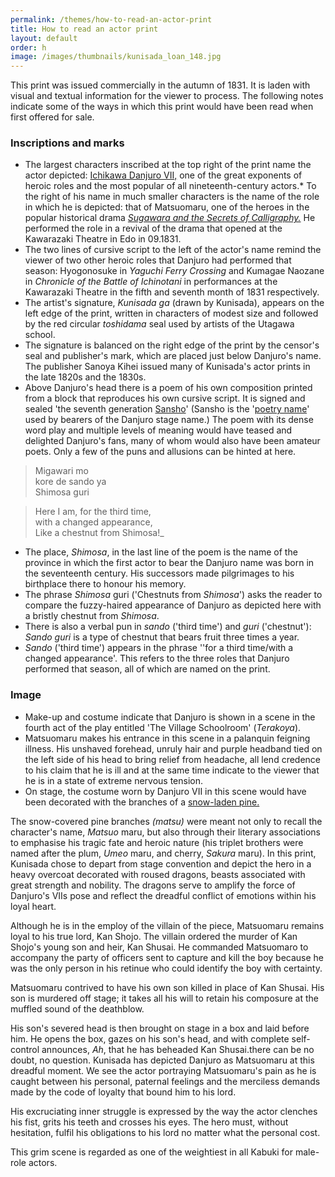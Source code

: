 ```yaml
---
permalink: /themes/how-to-read-an-actor-print
title: How to read an actor print 
layout: default
order: h
image: /images/thumbnails/kunisada_loan_148.jpg
---
```


This print was issued commercially in the autumn of 1831. It is laden with visual and textual information for the viewer to process. The following notes indicate some of the ways in which this print would have been read when first offered for sale.

### Inscriptions and marks

*   The largest characters inscribed at the top right of the print name the actor depicted: [Ichikawa Danjuro VII,](/contexts/textE) one of the great exponents of heroic roles and the most popular of all nineteenth-century actors.*   To the right of his name in much smaller characters is the name of the role in which he is depicted: that of Matsuomaru, one of the heroes in the popular historical drama _[Sugawara and the Secrets of Calligraphy.](/exhibition/group-3)_ He performed the role in a revival of the drama that opened at the Kawarazaki Theatre in Edo in 09.1831.
*   The two lines of cursive script to the left of the actor's name remind the viewer of two other heroic roles that Danjuro had performed that season: Hyogonosuke in _Yaguchi Ferry Crossing_ and Kumagae Naozane in _Chronicle of the Battle of Ichinotani_ in performances at the Kawarazaki Theatre in the fifth and seventh month of 1831 respectively.
*   The artist's signature, _Kunisada ga_ (drawn by Kunisada), appears on the left edge of the print, written in characters of modest size and followed by the red circular _toshidama_ seal used by artists of the Utagawa school.
*   The signature is balanced on the right edge of the print by the censor's seal and publisher's mark, which are placed just below Danjuro's name. The publisher Sanoya Kihei issued many of Kunisada's actor prints in the late 1820s and the 1830s.
*   Above Danjuro's head there is a poem of his own composition printed from a block that reproduces his own cursive script. It is signed and sealed 'the seventh generation [Sansho](/contexts/textD)' (Sansho is the '[poetry name](/contexts/textD)' used by bearers of the Danjuro stage name.) The poem with its dense word play and multiple levels of meaning would have teased and delighted Danjuro's fans, many of whom would also have been amateur poets. Only a few of the puns and allusions can be hinted at here.

> Migawari mo  
kore de sando ya  
Shimosa guri  

>Here I am, for the third time,  
with a changed appearance,  
Like a chestnut from Shimosa!_

*   The place, _Shimosa_, in the last line of the poem is the name of the province in which the first actor to bear the Danjuro name was born in the seventeenth century. His successors made pilgrimages to his birthplace there to honour his memory.
*   The phrase _Shimosa_ guri ('Chestnuts from _Shimosa_') asks the reader to compare the fuzzy-haired appearance of Danjuro as depicted here with a bristly chestnut from _Shimosa_.
*   There is also a verbal pun in _sando_ ('third time') and _guri_ ('chestnut'): _Sando_ _guri_ is a type of chestnut that bears fruit three times a year.
*   _Sando_ ('third time') appears in the phrase ''for a third time/with a changed appearance'. This refers to the three roles that Danjuro performed that season, all of which are named on the print.

### Image

*   Make-up and costume indicate that Danjuro is shown in a scene in the fourth act of the play entitled 'The Village Schoolroom' (_Terakoya_).
*   Matsuomaru makes his entrance in this scene in a palanquin feigning illness. His unshaved forehead, unruly hair and purple headband tied on the left side of his head to bring relief from headache, all lend credence to his claim that he is ill and at the same time indicate to the viewer that he is in a state of extreme nervous tension.
*   On stage, the costume worn by Danjuro VII in this scene would have been decorated with the branches of a [snow-laden pine.](KUN/kunp85.htm)

The snow-covered pine branches *(matsu)* were meant not only to recall the character's name, *Matsuo* maru, but also through their literary associations to emphasise his tragic fate and heroic nature (his triplet brothers were named after the plum, *Umeo* maru, and cherry, *Sakura* maru). In this print, Kunisada chose to depart from stage convention and depict the hero in a heavy overcoat decorated with roused dragons, beasts associated with great strength and nobility. The dragons serve to amplify the force of Danjuro's VIIs pose and reflect the dreadful conflict of emotions within his loyal heart.

Although he is in the employ of the villain of the piece, Matsuomaru remains loyal to his true lord, Kan Shojo. The villain ordered the murder of Kan Shojo's young son and heir, Kan Shusai. He commanded Matsuomaro to accompany the party of officers sent to capture and kill the boy because he was the only person in his retinue who could identify the boy with certainty.

Matsuomaru contrived to have his own son killed in place of Kan Shusai. His son is murdered off stage; it takes all his will to retain his composure at the muffled sound of the deathblow.

His son's severed head is then brought on stage in a box and laid before him. He opens the box, gazes on his son's head, and with complete self-control announces,  *Ah*, that he has beheaded Kan Shusai.there can be no doubt, no question. Kunisada has depicted Danjuro as Matsuomaru at this dreadful moment. We see the actor portraying Matsuomaru's pain as he is caught between his personal, paternal feelings and the merciless demands made by the code of loyalty that bound him to his lord.

His excruciating inner struggle is expressed by the way the actor clenches his fist, grits his teeth and crosses his eyes. The hero must, without hesitation, fulfil his obligations to his lord no matter what the personal cost.

This grim scene is regarded as one of the weightiest in all Kabuki for male-role actors.
